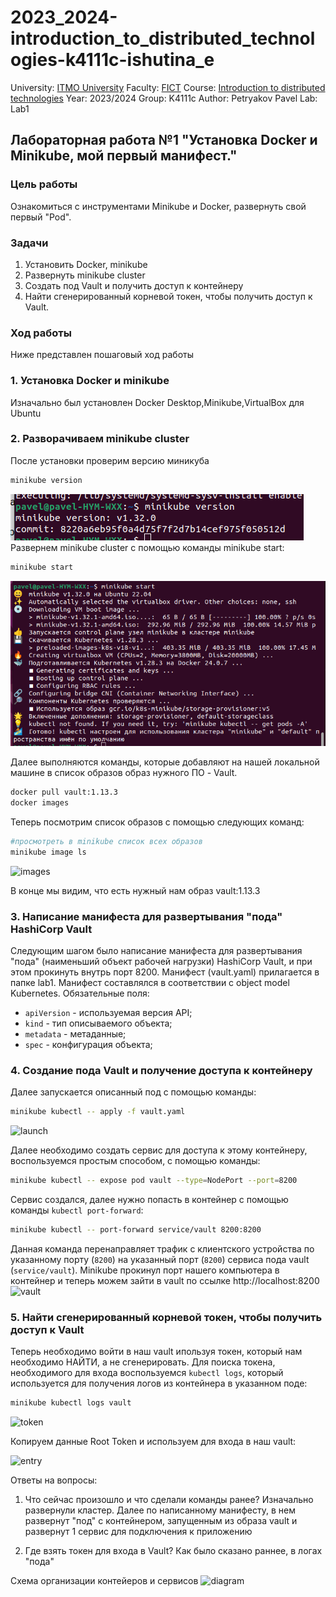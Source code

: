 # 2023_2024-introduction_to_distributed_technologies-k4111c-ishutina_e
University: [ITMO University](https://itmo.ru/ru/)
Faculty: [FICT](https://fict.itmo.ru)
Course: [Introduction to distributed technologies](https://github.com/itmo-ict-faculty/introduction-to-distributed-technologies)
Year: 2023/2024
Group: K4111с
Author: Petryakov Pavel
Lab: Lab1



## Лабораторная работа №1 "Установка Docker и Minikube, мой первый манифест."

### Цель работы
Ознакомиться с инструментами Minikube и Docker, развернуть свой первый "Pod".

### Задачи
1. Установить Docker, minikube
2. Развернуть minikube cluster
3. Создать под Vault и получить доступ к контейнеру
4. Найти сгенерированный корневой токен, чтобы получить доступ к Vault.

### Ход работы
Ниже представлен пошаговый ход работы 

### 1. Установка Docker и minikube
Изначально был установлен Docker Desktop,Minikube,VirtualBox для Ubuntu

### 2. Разворачиваем minikube cluster
После установки проверим версию миникуба 
```bash
minikube version
```
![version](https://github.com/PetryakovPavel/2023_2024-introduction_to_distributed_technologies-k4111c-Petryakov_P_V/blob/main/lab1/picture/версия%20миникуба.png)
Развернем minikube cluster с помощью команды minikube start:
```bash
minikube start
```
![start](https://github.com/PetryakovPavel/2023_2024-introduction_to_distributed_technologies-k4111c-Petryakov_P_V/blob/main/lab1/picture/запуск%20миникуба.png)

Далее выполняются команды, которые добавляют на нашей локальной машине в список образов образ нужного ПО - Vault.
```bash
docker pull vault:1.13.3
docker images
```
Теперь посмотрим список образов с помощью следующих команд:
```bash
#просмотреть в minikube список всех образов
minikube image ls
```
![images](images.png)

В конце мы видим, что есть нужный нам образ vault:1.13.3

### 3. Написание манифеста для развертывания "пода" HashiCorp Vault
Следующим шагом было написание манифеста для развертывания "пода" (наименьший объект рабочей нагрузки)  HashiCorp Vault, и при этом прокинуть внутрь порт 8200.
Манифест (vault.yaml) прилагается в папке lab1.
Манифест составлялся в соответствии с object model Kubernetes.
Обязательные поля:
- `apiVersion` - используемая версия API;
- `kind` - тип описываемого объекта;
- `metadata` - метаданные;
- `spec` - конфигурация объекта;

### 4. Создание пода Vault и получение доступа к контейнеру
Далее запускается описанный под с помощью команды:
```bash
minikube kubectl -- apply -f vault.yaml
```
![launch](launch.png)

Далее необходимо создать сервис для доступа к этому контейнеру, воспользуемся простым способом, с помощью команды:
```bash
minikube kubectl -- expose pod vault --type=NodePort --port=8200
```
Сервис создался, далее нужно попасть в контейнер с помощью команды `kubectl port-forward`:
```bash
minikube kubectl -- port-forward service/vault 8200:8200
```
Данная команда перенаправляет трафик с клиентского устройства по указанному порту (`8200`) на указанный порт (`8200`) сервиса пода vault (`service/vault`).
Minikube прокинул порт нашего компьютера в контейнер и теперь можем зайти в vault по ссылке http://localhost:8200
![vault](entry.png)

### 5. Найти сгенерированный корневой токен, чтобы получить доступ к Vault
Теперь необходимо войти в наш vault ипользуя токен, который нам необходимо НАЙТИ, а не сгенерировать.
Для поиска токена, необходимого для входа воспользуемся `kubectl logs`, который используется для получения логов из контейнера в указанном поде:
```bash
minikube kubectl logs vault
```
![token](token.png)

Копируем данные Root Token и используем для входа в наш vault:

![entry](entry.png)

Ответы на вопросы:
1. Что сейчас произошло и что сделали команды ранее?
Изначально развернули кластер. Далее по написанному манифесту, в нем развернут "под" с контейнером, запущенным из образа vault и развернут 1 сервис для подключения к приложению

2. Где взять токен для входа в Vault?
Как было сказано раннее, в логах "пода"


Схема организации контейеров и сервисов 
![diagram](diagram.png)


